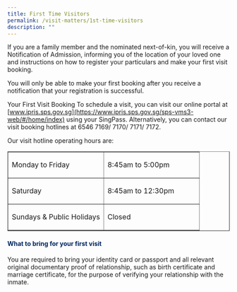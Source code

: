 ```yaml
---
title: First Time Visitors
permalink: /visit-matters/1st-time-visitors
description: ""
---
```


If you are a family member and the nominated next-of-kin, you will receive a Notification of Admission, informing you of the location of your loved one and instructions on how to register your particulars and make your first visit booking.

You will only be able to make your first booking after you receive a notification that your registration is successful.

 

Your First Visit Booking
To schedule a visit, you can visit our online portal at [www.ipris.sps.gov.sg](https://www.ipris.sps.gov.sg/sps-vms3-web/#/home/index) using your SingPass. Alternatively, you can contact our visit booking hotlines at 6546 7169/ 7170/ 7171/ 7172.

Our visit hotline operating hours are:

<table class="tablewrap" border="1" cellspacing="0" cellpadding="0">
  <tbody class="table">
    <tr>
      <td class="cellpadding" width="50%" valign="center"><p>Monday to Friday</p></td>
      <td class="cellheader" width="50%" valign="center"><p>8:45am to 5:00pm</p></td>
    </tr>
    <tr>
      <td class="cellpadding" width="50%" valign="center"><p>Saturday</p></td>
      <td class="cellheader" width="50%" valign="center"><p>8:45am to 12:30pm</p></td>
    </tr>
    <tr>
      <td class="cellpadding" width="50%" valign="center"><p>Sundays &amp; Public Holidays</p></td>
      <td class="cellheader" width="50%" valign="center"><p>Closed</p></td>
    </tr>
  </tbody>
</table>
<h4 class="spsblue"><strong><span style="color: rgb(0, 38, 97);">What to bring for your first visit</span></strong></h4>
<p>You are required to bring your identity card or passport and all relevant original documentary proof of relationship, such as birth certificate and marriage certificate, for the purpose of verifying your relationship with the inmate.</p>